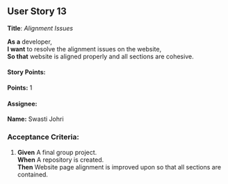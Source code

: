 ## User Story 13

**Title**: *Alignment Issues*

**As a** developer,  
**I want** to resolve the alignment issues on the website,  
**So that** website is aligned properly and all sections are cohesive.

#### Story Points:
**Points:** 1

#### Assignee: 

**Name:** Swasti Johri

### Acceptance Criteria:

1. **Given** A final group project.  
   **When** A repository is created.  
   **Then** Website page alignment is improved upon so that all sections are contained.